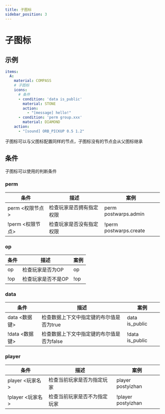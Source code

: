 ```yaml
---
title: 子图标
sidebar_position: 3
---
```


# 子图标

## 示例

```yaml
items:
  A:
    material: COMPASS
    # 子图标
    icons:
      # 条件
      - condition: 'data is_public'
        material: STONE
        action:
          - "[message] hello!"
      - condition: 'perm group.xxx'
        material: DIAMOND
    action:
      - "[sound] ORB_PICKUP 0.5 1.2"
```

子图标可以与父图标配置同样的节点，子图标没有的节点会从父图标继承

## 条件

子图标可以使用的判断条件

### perm

| 条件             | 描述                    | 案例                   |
|------------------|-------------------------|------------------------|
|perm &lt;权限节点&gt;  |检查玩家是否拥有指定权限 | perm postwarps.admin   |
|!perm &lt;权限节点&gt; |检查玩家是否没有指定权限 | !perm postwarps.create |

### op

| 条件 | 描述               | 案例 |
|------|--------------------|------|
|op	   | 检查玩家是否为OP   | op   |
|!op   | 检查玩家是否不是OP | !op  |

### data

| 条件            | 描述                                      | 案例            |
|-----------------|-------------------------------------------|-----------------|
| data &lt;数据键&gt;  | 检查数据上下文中指定键的布尔值是否为true  | data is_public  |
| !data &lt;数据键&gt; | 检查数据上下文中指定键的布尔值是否为false | !data is_public |

### player

| 条件              | 描述                         | 案例               |
|-------------------|------------------------------|--------------------|
| player &lt;玩家名&gt;  | 检查当前玩家是否为指定玩家   | player postyizhan  |
| !player &lt;玩家名&gt; | 检查当前玩家是否不为指定玩家 | !player postyizhan |
